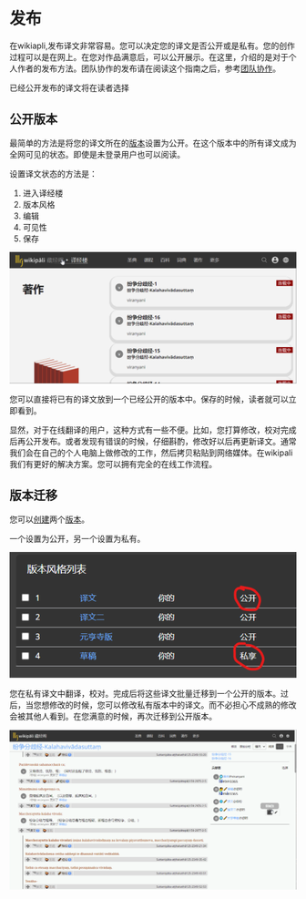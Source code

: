 # 发布

在wikiapli,发布译文非常容易。您可以决定您的译文是否公开或是私有。您的创作过程可以是在网上。在您对作品满意后，可以公开展示。在这里，介绍的是对于个人作者的发布方法。团队协作的发布请在阅读这个指南之后，参考[团队协作](../cooperation/readme.md)。

已经公开发布的译文将在读者选择

## 公开版本

最简单的方法是将您的译文所在的[版本](../channel/readme.md)设置为公开。在这个版本中的所有译文成为全网可见的状态。即使是未登录用户也可以阅读。

设置译文状态的方法是：

1. 进入译经楼
2. 版本风格
3. 编辑
4. 可见性
5. 保存

![设置译文状态](img/public-1.gif)

您可以直接将已有的译文放到一个已经公开的版本中。保存的时候，读者就可以立即看到。

显然，对于在线翻译的用户，这种方式有一些不便。比如，您打算修改，校对完成后再公开发布。或者发现有错误的时候，仔细斟酌，修改好以后再更新译文。通常我们会在自己的个人电脑上做修改的工作，然后拷贝粘贴到网络媒体。在wikipali我们有更好的解决方案。您可以拥有完全的在线工作流程。

## 版本迁移

您可以[创建](../channel/create.md)两个[版本](../channel/readme.md)。

一个设置为公开，另一个设置为私有。

![两个工作版本](img/two-channel.png)

您在私有译文中翻译，校对。完成后将这些译文批量迁移到一个公开的版本。过后，当您想修改的时候，您可以修改私有版本中的译文。而不必担心不成熟的修改会被其他人看到。在您满意的时候，再次迁移到公开版本。

![版本迁移](img/channel_copy.gif)




